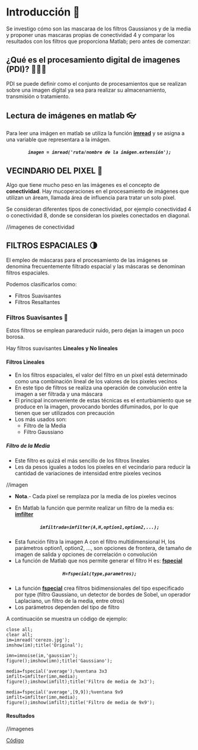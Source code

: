 # Introducción 📖
Se investigo cómo son las mascaraa de los filtros Gaussianos y de la media y proponer unas mascaras propias de conectividad 4 y comparar los resultados con los filtros que proporciona Matlab; pero antes de comenzar:

## ¿Qué es el procesamiento digital de imagenes (PDI)? 🤷‍♂️🤷‍
PDI se puede definir como el conjunto de procesamientos que se realizan sobre una imagen digital ya sea para realizar su almacenamiento, transmisión o tratamiento.

## Lectura de imágenes en matlab 👓
Para leer una imágen en matlab se utiliza la función <a href="https://la.mathworks.com/help/matlab/ref/imread.html"> **imread**</a> y se asigna a una variable que representara a la imágen.

<h5 align="center"><code>imagen = imread('ruta/nombre de la imágen.extensión');</code></h5>

## VECINDARIO DEL PIXEL 🌇
Algo que tiene mucho peso en las imágenes es el concepto de **conectividad**. Hay mucoperaciones en el procesamiento de imágenes que utilizan un áream, llamada área de influencia para tratar un solo pixel.

Se consideran diferentes tipos de conectividad, por ejemplo conectividad 4 o conectividad 8, donde se consideran los pixeles conectados en diagonal.

//imagenes de conectividad

## FILTROS ESPACIALES 🌗
El empleo de máscaras para el procesamiento de las imágenes se denomina frecuentemente filtrado espacial y las máscaras se denominan filtros espaciales.

Podemos clasificarlos como:
* Filtros Suavisantes
* Filtros Resaltantes

### Filtros Suavisantes 🐰
Estos filtros se emplean parareducir ruido, pero dejan la imagen un poco borosa.

Hay filtros suavisantes **Lineales y No lineales**

#### Filtros Lineales
* En los filtros espaciales, el valor del filtro en un pixel está determinado como una combinación líneal de los valores de los pixeles vecinos
* En este tipo de filtros se realiza una operación de convolución entre la imagen a ser filtrada y una máscara
* El principal inconveniente de estas técnicas es el enturbiamiento que se produce en la imagen, provocando bordes difuminados, por lo que tienen que ser utilizados con precaución
* Los más usados son:
  * Filtro de la Media
  * Filtro Gaussiano

##### Filtro de la Media
* Este filtro es quizá el más sencillo de los filtros lineales
* Les da pesos iguales a todos los pixeles en el vecindario para reducir la cantidad de variaciones de intensidad entre pixeles vecinos

//imagen

* **Nota**.- Cada pixel se remplaza por la media de los pixeles vecinos

* En Matlab la función que permite realizar un filtro de la media es: <a href="https://la.mathworks.com/help/images/ref/imfilter.html">**imfilter**</a>

<h5 align="center"><code>imfiltrada=imfilter(A,H,option1,option2,...);</code></h5>

* Esta función filtra la imagen A con el filtro multidimensional H, los parámetros option1, option2, ..., son opciones de frontera, de tamaño de imagen de salida y opciones de correlación o convolución
* La función de Matlab que nos permite generar el filtro H es: <a href="https://la.mathworks.com/help/images/ref/fspecial.html?s_tid=doc_ta">**fspecial**</a>

<h5 align="center"><code>H=fspecial(type,parametros);</code></h5>

* La función <a href="https://la.mathworks.com/help/images/ref/fspecial.html?s_tid=doc_ta">**fspecial**</a> crea filtros bidimensionales del tipo especificado por type (filtro Gaussiano, un detector de bordes de Sobel, un operador Laplaciano, un filtro de la media, entre otros)
* Los parámetros dependen del tipo de filtro

A continuación se muestra un código de ejemplo:
~~~
close all;
clear all;
im=imread('cerezo.jpg');
imshow(im);title('Original');

imn=imnoise(im,'gaussian');
figure();imshow(imn);title('Gaussiano');

media=fspecial('average');%ventana 3x3
imfilt=imfilter(imn,media);
figure();imshow(imfilt);title('Filtro de media de 3x3');

media=fspecial('average',[9,9]);%ventana 9x9
imfilt=imfilter(imn,media);
figure();imshow(imfilt);title('Filtro de media de 9x9');
~~~

#### Resultados

//imagenes

<a href="https://github.com/ArturoEmmanuelToledoAguado/Img_Ruido/blob/main/Img_Ruido.m">Código</a>